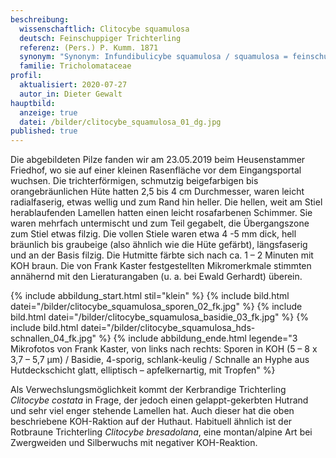 ```yaml
---
beschreibung:
  wissenschaftlich: Clitocybe squamulosa
  deutsch: Feinschuppiger Trichterling
  referenz: (Pers.) P. Kumm. 1871
  synonym: "Synonym: Infundibulicybe squamulosa / squamulosa = feinschuppig"
  familie: Tricholomataceae
profil:
  aktualisiert: 2020-07-27
  autor_in: Dieter Gewalt
hauptbild:
  anzeige: true
  datei: /bilder/clitocybe_squamulosa_01_dg.jpg
published: true
---
```

Die abgebildeten Pilze fanden wir am 23.05.2019 beim Heusenstammer Friedhof, wo sie auf einer kleinen Rasenfläche vor dem Eingangsportal wuchsen. Die trichterförmigen, schmutzig beigefarbigen bis orangebräunlichen Hüte hatten 2,5 bis 4 cm Durchmesser, waren leicht radialfaserig, etwas wellig und zum Rand hin heller. Die hellen, weit am Stiel herablaufenden Lamellen hatten einen leicht rosafarbenen Schimmer. Sie waren mehrfach untermischt und zum Teil gegabelt, die Übergangszone zum Stiel etwas filzig. Die vollen Stiele waren etwa 4 -5 mm dick, hell bräunlich bis graubeige (also ähnlich wie die Hüte gefärbt), längsfaserig und an der Basis filzig. Die Hutmitte färbte sich nach ca. 1 – 2 Minuten mit KOH braun. Die von Frank Kaster festgestellten Mikromerkmale stimmten annähernd mit den Lieraturangaben (u. a. bei Ewald Gerhardt) überein.

{% include abbildung_start.html stil="klein" %}
{% include bild.html datei="/bilder/clitocybe_squamulosa_sporen_02_fk.jpg" %}
{% include bild.html datei="/bilder/clitocybe_squamulosa_basidie_03_fk.jpg" %}
{% include bild.html datei="/bilder/clitocybe_squamulosa_hds-schnallen_04_fk.jpg" %}
{% include abbildung_ende.html legende="3 Mikrofotos von Frank Kaster, von links nach rechts: Sporen in KOH (5 – 8 x 3,7 – 5,7 µm) / Basidie, 4-sporig, schlank-keulig / Schnalle an Hyphe aus Hutdeckschicht glatt, elliptisch – apfelkernartig, mit Tropfen" %}

Als Verwechslungsmöglichkeit kommt der Kerbrandige Trichterling *Clitocybe costata* in Frage, der jedoch einen gelappt-gekerbten Hutrand und sehr viel enger stehende Lamellen hat. Auch dieser hat die oben beschriebene KOH-Raktion auf der Huthaut. Habituell ähnlich ist der Rotbraune Trichterling *Clitocybe bresadolana*, eine montan/alpine Art bei Zwergweiden und Silberwuchs mit negativer KOH-Reaktion.